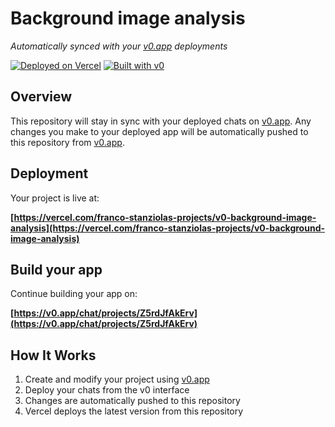 # Background image analysis

*Automatically synced with your [v0.app](https://v0.app) deployments*

[![Deployed on Vercel](https://img.shields.io/badge/Deployed%20on-Vercel-black?style=for-the-badge&logo=vercel)](https://vercel.com/franco-stanziolas-projects/v0-background-image-analysis)
[![Built with v0](https://img.shields.io/badge/Built%20with-v0.app-black?style=for-the-badge)](https://v0.app/chat/projects/Z5rdJfAkErv)

## Overview

This repository will stay in sync with your deployed chats on [v0.app](https://v0.app).
Any changes you make to your deployed app will be automatically pushed to this repository from [v0.app](https://v0.app).

## Deployment

Your project is live at:

**[https://vercel.com/franco-stanziolas-projects/v0-background-image-analysis](https://vercel.com/franco-stanziolas-projects/v0-background-image-analysis)**

## Build your app

Continue building your app on:

**[https://v0.app/chat/projects/Z5rdJfAkErv](https://v0.app/chat/projects/Z5rdJfAkErv)**

## How It Works

1. Create and modify your project using [v0.app](https://v0.app)
2. Deploy your chats from the v0 interface
3. Changes are automatically pushed to this repository
4. Vercel deploys the latest version from this repository

